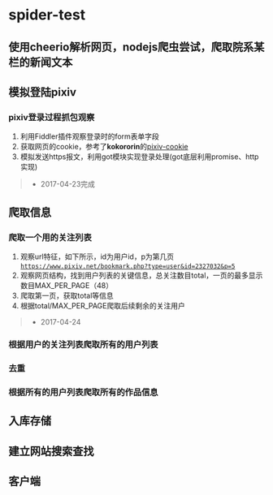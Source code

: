 # spider-test

## 使用cheerio解析网页，nodejs爬虫尝试，爬取院系某栏的新闻文本

## 模拟登陆pixiv
### pixiv登录过程抓包观察
1. 利用Fiddler插件观察登录时的form表单字段
2. 获取网页的cookie，参考了**kokororin**的[pixiv-cookie](https://github.com/kokororin/pixiv-cookie)
3. 模拟发送https报文，利用got模块实现登录处理(got底层利用promise、http实现)

> * 2017-04-23完成

## 爬取信息
### 爬取一个用的关注列表
1. 观察url特征，如下所示，id为用户id，p为第几页<code>https://www.pixiv.net/bookmark.php?type=user&id=2327032&p=5</code>
2. 观察网页结构，找到用户列表的关键信息，总关注数目total，一页的最多显示数目MAX_PER_PAGE（48）
3. 爬取第一页，获取total等信息
4. 根据total/MAX_PER_PAGE爬取后续剩余的关注用户

> * 2017-04-24

### 根据用户的关注列表爬取所有的用户列表

### 去重

### 根据所有的用户列表爬取所有的作品信息

## 入库存储

## 建立网站搜索查找

## 客户端
